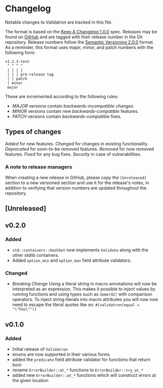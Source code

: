 # Changelog

Notable changes to Validatron are tracked in this file.

The format is based on the [Keep A Changelog 1.0.0](https://keepachangelog.com/en/1.0.0/) spec.
Releases may be found on [GitHub](https://github.com/nsat/validatron/releases/) and are tagged with
their release number in the Git repository. Release numbers follow the [Semantic Versioning
2.0.0](https://semver.org/) format. As a reminder, this format uses major, minor, and patch numbers
with the following form:

```
v1.2.3-test
 ^ ^ ^ ^
 | | | |
 | | | pre-release tag
 | | patch
 | minor
 major
```

These are incremented according to the following rules:

- *MAJOR* versions contain *backwards-incompatible changes*.
- *MINOR* versions contain new *backwards-compatible* features.
- *PATCH* versions contain *backwards-compatible* fixes.

## Types of changes

_Added_ for new features.
_Changed_ for changes in existing functionality.
_Deprecated_ for soon-to-be removed features.
_Removed_ for now removed features.
_Fixed_ for any bug fixes.
_Security_ in case of vulnerabilities.

### A note to release managers

When creating a new release in GitHub, please copy the `[Unreleased]` section to a new versioned
section and use it for the release's notes, in addition to verifying that version numbers are
updated throughout the repository.

## [Unreleased]

## v0.2.0

### Added
- `std::containers::HashSet` now implements `Validate` along with the other stdlib containers.
- Added `option_min` and `option_max` field attribute validators.

### Changed
- *Breaking Change* Using a literal string in macro annotations will now be interpreted as an
  expression. This makes it possible to inject values by running functions and using types such as
  `Some(42)` with comparison operators. To inject string literals into macro attributes you will now
  now need to escape the literal quotes like so: `#[validatron(equal = "\"Foo\"")]`

## v0.1.0

### Added
- Initial release of `Validatron`
- enums are now supported in their various forms
- added the `predicate` field attribute validator for functions that return bool
- rename `ErrorBuilder::at_*` functions to `ErrorBuilder::try_at_*`
- added new `ErrorBuilder::at_*` functions which will construct errors at the given location
